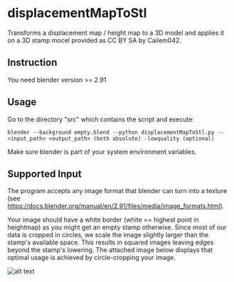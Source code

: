 # displacementMapToStl
Transforms a displacement map / height map to a 3D model and applies it on a 3D stamp mocel provided as CC BY SA by Cailem042.

## Instruction
You need blender version >= 2.91 

## Usage
Go to the directory "src" which contains the script and execute:

`blender --background empty.blend --python displacementMapToStl.py -- <input_path> <output_path> (both absolute) -lowquality (optional)`

Make sure blender is part of your system environment variables.

## Supported Input
The program accepts any image format that blender can turn into a texture (see https://docs.blender.org/manual/en/2.91/files/media/image_formats.html). 

Your image should have a white border (white == highest point in heightmap) as you might get an empty stamp otherwise. Since most of our data is cropped in circles, we scale the image slightly larger than the stamp's available space. This results in squared images leaving edges beyond the stamp's lowering. The attached image below displays that optimal usage is achieved by circle-cropping your image.

![alt text](https://github.com/Siegler-von-Catan/displacementMapToStl/blob/master/comparingInputs.png)
